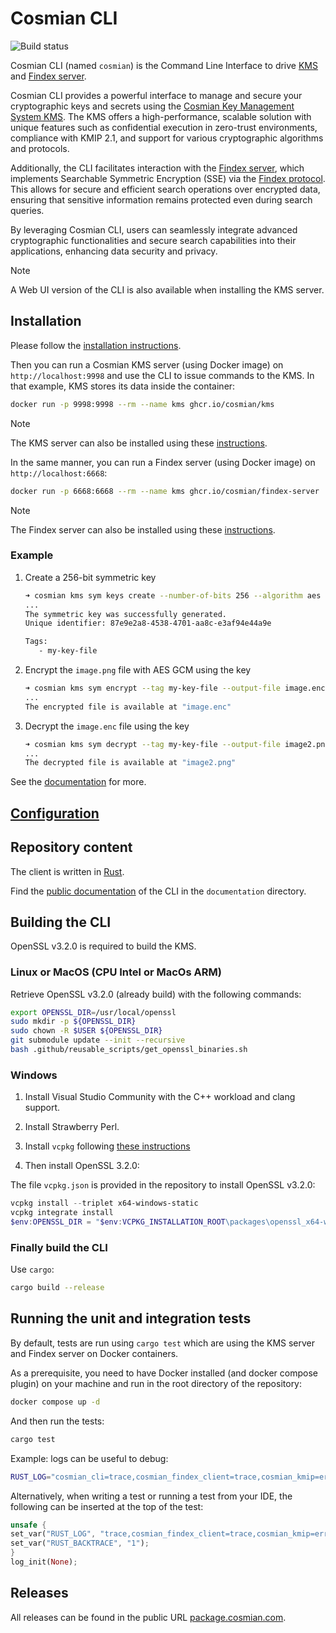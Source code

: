 # Cosmian CLI

![Build status](https://github.com/Cosmian/cli/actions/workflows/main_release.yml/badge.svg?branch=main)

Cosmian CLI (named `cosmian`) is the Command Line Interface to drive [KMS](https://github.com/Cosmian/kms) and [Findex server](https://github.com/Cosmian/findex-server).

Cosmian CLI provides a powerful interface to manage and secure your cryptographic keys and secrets using the [Cosmian Key Management System KMS](https://github.com/Cosmian/kms).
The KMS offers a high-performance, scalable solution with unique features such as confidential execution in zero-trust environments, compliance with KMIP 2.1, and support for various cryptographic algorithms and protocols.

Additionally, the CLI facilitates interaction with the [Findex server](https://github.com/Cosmian/findex-server), which implements Searchable Symmetric Encryption (SSE) via the [Findex protocol](https://github.com/Cosmian/findex). This allows for secure and efficient search operations over encrypted data, ensuring that sensitive information remains protected even during search queries.

By leveraging Cosmian CLI, users can seamlessly integrate advanced cryptographic functionalities and secure search capabilities into their applications, enhancing data security and privacy.

> [!NOTE]
> A Web UI version of the CLI is also available when installing the KMS server.

## Installation

Please follow the [installation instructions](./documentation/docs/installation.md).

Then you can run a Cosmian KMS server (using Docker image) on `http://localhost:9998` and use the CLI to issue commands to the KMS.
In that example, KMS stores its data inside the container:

```sh
docker run -p 9998:9998 --rm --name kms ghcr.io/cosmian/kms
```

> [!NOTE]
> The KMS server can also be installed using these [instructions](https://docs.cosmian.com/key_management_system/single_server_mode/#quick-start).

In the same manner, you can run a Findex server (using Docker image) on `http://localhost:6668`:

```sh
docker run -p 6668:6668 --rm --name kms ghcr.io/cosmian/findex-server
```

> [!NOTE]
> The Findex server can also be installed using these [instructions](./documentation/docs/installation.md).

### Example

1. Create a 256-bit symmetric key

   ```sh
   ➜ cosmian kms sym keys create --number-of-bits 256 --algorithm aes --tag my-key-file
   ...
   The symmetric key was successfully generated.
   Unique identifier: 87e9e2a8-4538-4701-aa8c-e3af94e44a9e

   Tags:
      - my-key-file
   ```

2. Encrypt the `image.png` file with AES GCM using the key

   ```sh
   ➜ cosmian kms sym encrypt --tag my-key-file --output-file image.enc image.png
   ...
   The encrypted file is available at "image.enc"
   ```

3. Decrypt the `image.enc` file using the key

   ```sh
   ➜ cosmian kms sym decrypt --tag my-key-file --output-file image2.png image.enc
   ...
   The decrypted file is available at "image2.png"
   ```

See the [documentation](https://docs.cosmian.com/key_management_system/) for more.

## [Configuration](./documentation/docs/configuration.md)

## Repository content

The client is written in [Rust](https://www.rust-lang.org/).

Find the [public documentation](https://docs.cosmian.com/cosmian_cli/) of the CLI in the `documentation`
directory.

## Building the CLI

OpenSSL v3.2.0 is required to build the KMS.

### Linux or MacOS (CPU Intel or MacOs ARM)

Retrieve OpenSSL v3.2.0 (already build) with the following commands:

```sh
export OPENSSL_DIR=/usr/local/openssl
sudo mkdir -p ${OPENSSL_DIR}
sudo chown -R $USER ${OPENSSL_DIR}
git submodule update --init --recursive
bash .github/reusable_scripts/get_openssl_binaries.sh
```

### Windows

1. Install Visual Studio Community with the C++ workload and clang support.
2. Install Strawberry Perl.
3. Install `vcpkg` following
   [these instructions](https://github.com/Microsoft/vcpkg#quick-start-windows)

4. Then install OpenSSL 3.2.0:

The file `vcpkg.json` is provided in the repository to install OpenSSL v3.2.0:

```powershell
vcpkg install --triplet x64-windows-static
vcpkg integrate install
$env:OPENSSL_DIR = "$env:VCPKG_INSTALLATION_ROOT\packages\openssl_x64-windows-static"
```

### Finally build the CLI

Use `cargo`:

```sh
cargo build --release
```

## Running the unit and integration tests

By default, tests are run using `cargo test` which are using the KMS server and Findex server on Docker containers.

As a prerequisite, you need to have Docker installed (and docker compose plugin) on your machine and run in the root directory of the repository:

```sh
docker compose up -d
```

And then run the tests:

```sh
cargo test
```

Example: logs can be useful to debug:

```sh
RUST_LOG="cosmian_cli=trace,cosmian_findex_client=trace,cosmian_kmip=error,cosmian_kms_rest_client=info" cargo test
```

Alternatively, when writing a test or running a test from your IDE, the following can be inserted
at the top of the test:

```rust
unsafe {
set_var("RUST_LOG", "trace,cosmian_findex_client=trace,cosmian_kmip=error,cosmian_kms_rest_client=info");
set_var("RUST_BACKTRACE", "1");
}
log_init(None);
```

## Releases

All releases can be found in the public URL [package.cosmian.com](https://package.cosmian.com/cli/).
